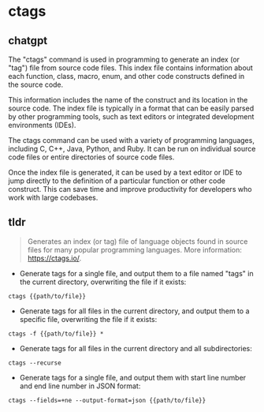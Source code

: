 # ctags 
## chatgpt 
The "ctags" command is used in programming to generate an index (or "tag") file from source code files. This index file contains information about each function, class, macro, enum, and other code constructs defined in the source code. 

This information includes the name of the construct and its location in the source code. The index file is typically in a format that can be easily parsed by other programming tools, such as text editors or integrated development environments (IDEs).

The ctags command can be used with a variety of programming languages, including C, C++, Java, Python, and Ruby. It can be run on individual source code files or entire directories of source code files. 

Once the index file is generated, it can be used by a text editor or IDE to jump directly to the definition of a particular function or other code construct. This can save time and improve productivity for developers who work with large codebases. 

## tldr 
 
> Generates an index (or tag) file of language objects found in source files for many popular programming languages.
> More information: <https://ctags.io/>.

- Generate tags for a single file, and output them to a file named "tags" in the current directory, overwriting the file if it exists:

`ctags {{path/to/file}}`

- Generate tags for all files in the current directory, and output them to a specific file, overwriting the file if it exists:

`ctags -f {{path/to/file}} *`

- Generate tags for all files in the current directory and all subdirectories:

`ctags --recurse`

- Generate tags for a single file, and output them with start line number and end line number in JSON format:

`ctags --fields=+ne --output-format=json {{path/to/file}}`
